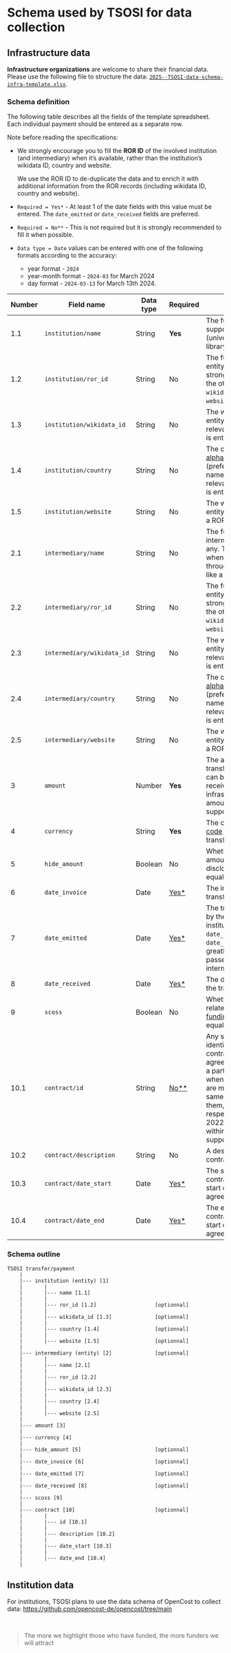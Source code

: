 
# Schema used by TSOSI for data collection

## Infrastructure data

**Infrastructure organizations** are welcome to share their financial data. Please use the following file to structure the data: [`2025--TSOSI-data-schema-infra-template.xlsx`](./2025--TSOSI-data-schema-infra-template.xlsx).

### Schema definition

The following table describes all the fields of the template spreadsheet.
Each individual payment should be entered as a separate row.

Note before reading the specifications:

- We strongly encourage you to fill the **ROR ID** of the involved institution (and intermediary) when it’s available, rather than the institution’s wikidata ID, country and website.
    
    We use the ROR ID to de-duplicate the data and to enrich it with additional information from the ROR records (including wikidata ID, country and website).

- <span id="required-yes-single-star">`Required = Yes*`</span> - At least 1 of the date fields with this value must be entered. The `date_emitted` or `date_received` fields are preferred.

- <span id="required-no-double-star">`Required = No**`</span> - This is not required but it is strongly recommended to fill it when possible.

- `Data type = Date` values can be entered with one of the following formats according to the accuracy:
    * year format - `2024`
    * year-month format - `2024-03` for March 2024
    * day format - `2024-03-13` for March 13th 2024.



| Number | Field name                | Data type | Required | Description                                                                                                                                                               | Example                   |
|--------|---------------------------|-----------|----------|---------------------------------------------------------------------------------------------------------------------------------------------------------------------------|---------------------------|
| 1.1    | `institution/name`        | String    | **Yes**  | The full name of the supporting entity (university, company, library, ...).                                                                                               | Université Grenoble Alpes |
| 1.2    | `institution/ror_id`      | String    | No       | The full ROR ID of the entity. The ROR ID is strongly preferred over the other fields `wikidata_id`, `country` and `website`.                                             | https://ror.org/02rx3b187 |
| 1.3    | `institution/wikidata_id` | String    | No       | The wikidata ID of the entity, e.g. Q12546. Not relevant when a ROR ID is entered.                                                                                        | Q945876                   |
| 1.4    | `institution/country`     | String    | No       | The country [ISO 3166-1 alpha-2 code](https://en.wikipedia.org/wiki/ISO_3166-1_alpha-2) (preferred) or English name of the entity. Not relevant when a ROR ID is entered. | FR                        |
| 1.5    | `institution/website`      | String    | No       | The website URL of the entity. Not relevant when a ROR ID is entered.                                                                                                      | https://www.univ-grenoble-alpes.fr |                     |
| 2.1    | `intermediary/name`        | String    | No       | The full name of the intermediray entity, if any. This should be filled when a transfer is done through another entity like a library consortia.                                                                                                                                   | COUPERIN                           |
| 2.2    | `intermediary/ror_id`      | String    | No       | The full ROR ID of the entity. The ROR ID is strongly preferred over the other fields `wikidata_id`, `country` and `website`.                                                                               | https://ror.org/035c9qf67          |
| 2.3    | `intermediary/wikidata_id` | String    | No       | The wikidata ID of the entity, e.g. Q12546. Not relevant when a ROR ID is entered.                                                                                         | Q2994760                           |
| 2.4    | `intermediary/country`     | String    | No       | The country [ISO 3166-1 alpha-2 code](https://en.wikipedia.org/wiki/ISO_3166-1_alpha-2) (preferred) or English name of the entity. Not relevant when a ROR ID is entered.  | FR                                 |
| 2.5    | `intermediary/website`     | String    | No       | The website URL of the entity. Not relevant when a ROR ID is entered.                                                                                                      | https://www.couperin.org/          |
| 3      | `amount`        |  Number    | **Yes**            | The amount of the transfer/payment. This can be the amount received by the infrastructure or the amount paid by the supporting institution.                                                                                                            | 1250                               |
| 4      | `currency`      |  String    | **Yes**            | The currency [ISO 4217 code](https://en.wikipedia.org/wiki/ISO_4217) of the the transfered money.                                                                                                                                                      | EUR                                |
| 5      | `hide_amount`   |  Boolean   | No             | Whether the transfer amount should not be disclosed. No data equals `FALSE`.                                                                                                                                                                           | FALSE                              |
| 6      | `date_invoice`  |  Date      | [Yes*]( #required-yes-single-star) | The invoice date for the transfer.                                                                                                                                                                                                                     | 2023-05-02                         |
| 7      | `date_emitted`  |  Date      | [Yes*]( #required-yes-single-star) | The transfer issue date by the supporting institution. The 2 dates `date_emitted` and `date_received` can differ greatly when the money passes through an intermediary.                                                                                | 2023-05-31                         |
| 8      | `date_received` |  Date      | [Yes*]( #required-yes-single-star) | The date of receipt of the transfer.                                                                                                                                                                                                                   | 2023-07-01                         |                                    |
| 9      | `scoss` |  Boolean      | No | Whether the transfer is related to [SCOSS funding cycles](https://scoss.org/how-it-works/funding-cycles/). No data equals `FALSE`.                                                                                                                                                                                                                    | TRUE                         |                                    |
| 10.1    | `contract/id`              | String    | [No**](#required-no-double-star)             | Any string uniquely identifying the contract/subsidy/support agreement the transfer is a part of. This is useful when several transfers are made within the same contract to link them, e.g. 3 transfers respectively made in 2022, 2023 and 2024 within a 3-year supporting agreement.                                                                                                                                                                                                | L2167                                   |
| 10.2    | `contract/description`     | String    | No             | A description of the contract.                                                                                                                                                                                                                         | 3-year support agreement           |
| 10.3    | `contract/date_start`      | Date      | [Yes*]( #required-yes-single-star) | The start date of the contract. It usually to the start date of the support agreement.                                                                                                                                                                 | 2023-01-01                         |
| 10.4    | `contract/date_end`        | Date      | [Yes*]( #required-yes-single-star) | The end date of the contract. It usually to the start date of the support agreement.                                                                                                                                                                   | 2025-12-31                         |

### Schema outline

```
TSOSI transfer/payment
    |
    |--- institution (entity) [1]
    |       |
    |       |--- name [1.1]
    |       |
    |       |--- ror_id [1.2]                   [optionnal]
    |       |
    |       |--- wikidata_id [1.3]              [optionnal]
    |       |
    |       |--- country [1.4]                  [optionnal]
    |       |
    |       |--- website [1.5]                  [optionnal]
    |
    |--- intermediary (entity) [2]              [optionnal]
    |       |
    |       |--- name [2.1]  
    |       |
    |       |--- ror_id [2.2]
    |       |
    |       |--- wikidata_id [2.3]
    |       |
    |       |--- country [2.4]
    |       |
    |       |--- website [2.5]
    |
    |--- amount [3]
    |
    |--- currency [4]
    |
    |--- hide_amount [5]                        [optionnal]
    |
    |--- date_invoice [6]                       [optionnal]
    |
    |--- date_emitted [7]                       [optionnal]
    |
    |--- date_received [8]                      [optionnal]
    |
    |--- scoss [9]
    |
    |--- contract [10]                          [optionnal]
    |       |
    |       |--- id [10.1]
    |       |
    |       |--- description [10.2]
    |       |
    |       |--- date_start [10.3]
    |       |
    |       |--- date_end [10.4]
    |
```


## Institution data

For institutions, TSOSI plans to use the data schema of OpenCost to collect data: https://github.com/opencost-de/opencost/tree/main

<br />

> The more we highlight those who have funded, the more funders we will attract
